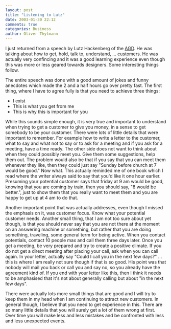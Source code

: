 ```yaml
---
layout: post
title: "Listening to Lutz"
date: 2003-01-30 22:12
comments: true
categories: Business
author: Oliver Thylmann
---
```



I just returned from a speech by Lutz Hackenberg of the [AGD](http://www.agd.de/). He was talking about how to get, hold, talk to, understand, ... customers. He was actually very confincing and it was a good learning experience even though this was more or less geared towards designers. Some interesting things follow.





The entire speech was done with a good amount of jokes and funny anecdotes which made the 2 and a half hours go over pretty fast. The first thing, where I have to agree fully is that you need to achieve three things:
- I exist
- This is what you get from me
- This is why this is important for you

While this sounds simple enough, it is very true and important to understand when trying to get a customer to give you money, in a sense to get somebody to be your customer. There were lots of little details that were important to remember. For example how to write a letter to the customer, what to say and what not to say or to ask for a meeting and if you ask for a meeting, have a time ready. The other side does not want to think about when they could possibly meet you. Give them some suggestions, help them out. The problem would also be that if you say that you can meet them whenever they like, then they could just say &quot;Sunday before church at 7 would be good.&quot; Now what. This actually reminded me of one book which I read where the writer always said to say that you'd like it one hour earlier. Presuming your potential customer says that friday at 9 am would be good, knowing that you are coming by train, then you should say, &quot;8 would be better.&quot;, just to show them that you really want to meet them and you are happy to get up at 4 am to do that. 

Another important point that was actually addresses, even though I missed the emphasis on it, was customer focus. Know what your potential customer needs. Another small thing, that I am not too sure about yet though, is that you should never say that you are not there at the moment on an answering machine or something, but rather that you are doing something, traveling, some general term for being active. When you contact potentials, contact 10 people max and call them three days later. Once you get a meeting, be very prepared and try to create a positive climate. If you do not get a direct meeting after placing your call, ask when you can call again. In your letter, actually say &quot;Could I call you in the next few days?&quot; ... this is where I am really not sure though if that is so good. His point was that nobody will mail you back or call you and say no, so you already have the agreement kind of. If you end with your letter like this, then I think it needs to be amphasised that it's not about generally calling but about &quot;in the next few days&quot;. 

There were actually lots more small things that are good and I will try to keep them in my head when I am continuing to attract new customers. In general though, I believe that you need to get experience in this. There are so many little details that you will surely get a lot of them wrong at first. Over time you will make less and less mistakes and be confronted with less and less unexpected events. 


